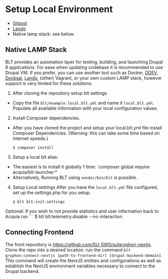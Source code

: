 # Setup Local Environment

* [Gitpod](gitpod.md)
* [Lando](lando.md)
* Native lamp stack: see below.

## Native LAMP Stack

BLT provides an automation layer for testing, building, and launching Drupal 8 applications. For ease when updating codebase it is recommended to use  Drupal VM. If you prefer, you can use another tool such as Docker, [DDEV](https://docs.acquia.com/blt/install/alt-env/ddev/), [Docksal](https://docs.acquia.com/blt/install/alt-env/docksal/), [Lando](https://docs.acquia.com/blt/install/alt-env/lando/), (other) Vagrant, or your own custom LAMP stack, however support is very limited for these solutions.

1. After cloning the repository setup blt settings
  * Copy the file `blt/example.local.blt.yml` and name it `local.blt.yml`. Populate all available information with your local configuration values.
2. Install Composer dependencies.
  * After you have cloned the project and setup your local.blt.yml file install Composer Dependencies. (Warning: this can take some time based on internet speeds.)
    ```
    $ composer install
    ```
3. Setup a local blt alias:
  * The easiest is to install it globally 1 time: `composer global require acquia/blt-launcher:*
  * Alternatively, Running BLT using `vendor/bin/blt` is possible.

4. Setup Local settings
After you have the `local.blt.yml` file configured, set up the settings.php for you setup.
    ```
    $ blt blt:init:settings
    ```

Optional:
If you wish to not provide statistics and user information back to Acquia run
     ```
    $ blt blt:telemetry:disable --no-interaction

## Connecting Frontend
The front repository is https://github.com/SU-SWS/sulgryphon-nextjs. Clone the repo into a desired location.
run the command `blt gryphon:connect-nextjs [path-to-frontend-dir] [drupal-backend-domain]`. This command
will create the NextJS entities and configurations as well as establish the NextJS environment variables
necessary to connect to the Drupal backend.
